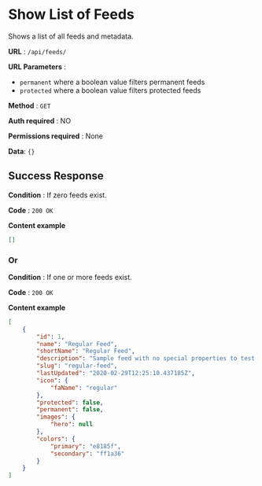 # Show List of Feeds

Shows a list of all feeds and metadata.

**URL** : `/api/feeds/`

**URL Parameters** :
- `permanent` where a boolean value filters permanent feeds
- `protected` where a boolean value filters protected feeds

**Method** : `GET`

**Auth required** : NO

**Permissions required** : None

**Data**: `{}`

## Success Response

**Condition** : If zero feeds exist.

**Code** : `200 OK`

**Content example**

```json
[]
```

### Or

**Condition** : If one or more feeds exist.

**Code** : `200 OK`

**Content example**

```json
[
    {
        "id": 1,
        "name": "Regular Feed",
        "shortName": "Regular Feed",
        "description": "Sample feed with no special properties to test the bbncreative API",
        "slug": "regular-feed",
        "lastUpdated": "2020-02-29T12:25:10.437185Z",
        "icon": {
            "faName": "regular"
        },
        "protected": false,
        "permanent": false,
        "images": {
            "hero": null
        },
        "colors": {
            "primary": "e8185f",
            "secondary": "ff1a36"
        }
    }
]
```
